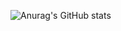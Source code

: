 ![Anurag's GitHub stats](https://github-readme-stats.vercel.app/api?username=KingCode-01&show_icons=true&theme=shadow_red )





